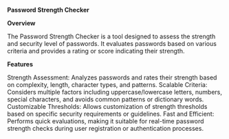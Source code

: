 **Password Strength Checker**

**Overview**

The Password Strength Checker is a tool designed to assess the strength and security level of passwords. It evaluates passwords based on various criteria and provides a rating or score indicating their strength.

**Features**

Strength Assessment: Analyzes passwords and rates their strength based on complexity, length, character types, and patterns.
Scalable Criteria: Considers multiple factors including uppercase/lowercase letters, numbers, special characters, and avoids common patterns or dictionary words.
Customizable Thresholds: Allows customization of strength thresholds based on specific security requirements or guidelines.
Fast and Efficient: Performs quick evaluations, making it suitable for real-time password strength checks during user registration or authentication processes.
